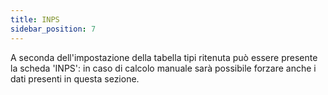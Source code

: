 ```yaml
---
title: INPS
sidebar_position: 7
---
```


A seconda dell'impostazione della tabella tipi ritenuta può essere presente la scheda 'INPS': in caso di calcolo manuale sarà possibile forzare anche i dati presenti in questa sezione.






